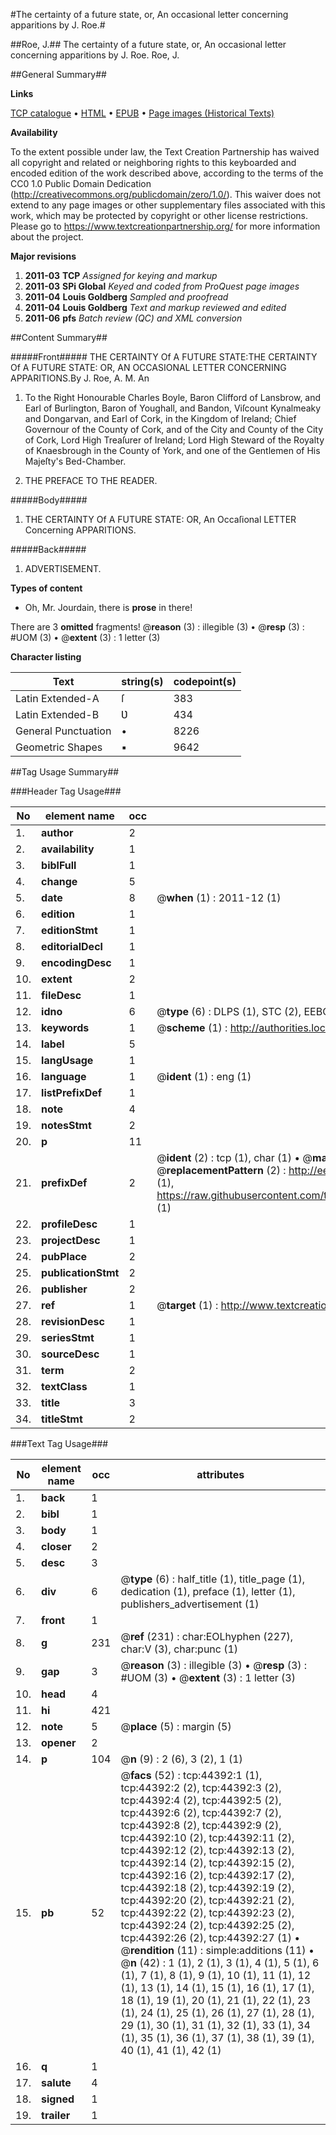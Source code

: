#The certainty of a future state, or, An occasional letter concerning apparitions by J. Roe.#

##Roe, J.##
The certainty of a future state, or, An occasional letter concerning apparitions by J. Roe.
Roe, J.

##General Summary##

**Links**

[TCP catalogue](http://www.ota.ox.ac.uk/tcp/)  • 
[HTML](http://tei.it.ox.ac.uk/tcp/Texts-HTML/free/A57/A57514.html)  • 
[EPUB](http://tei.it.ox.ac.uk/tcp/Texts-EPUB/free/A57/A57514.epub) • 
[Page images (Historical Texts)](https://historicaltexts.jisc.ac.uk/eebo-09955726e)

**Availability**

To the extent possible under law, the Text Creation Partnership has waived all copyright and related or neighboring rights to this keyboarded and encoded edition of the work described above, according to the terms of the CC0 1.0 Public Domain Dedication (http://creativecommons.org/publicdomain/zero/1.0/). This waiver does not extend to any page images or other supplementary files associated with this work, which may be protected by copyright or other license restrictions. Please go to https://www.textcreationpartnership.org/ for more information about the project.

**Major revisions**

1. __2011-03__ __TCP__ *Assigned for keying and markup*
1. __2011-03__ __SPi Global__ *Keyed and coded from ProQuest page images*
1. __2011-04__ __Louis Goldberg__ *Sampled and proofread*
1. __2011-04__ __Louis Goldberg__ *Text and markup reviewed and edited*
1. __2011-06__ __pfs__ *Batch review (QC) and XML conversion*

##Content Summary##

#####Front#####
THE CERTAINTY Of A FUTURE STATE:THE CERTAINTY Of A FUTURE STATE: OR, AN OCCASIONAL LETTER CONCERNING APPARITIONS.By J. Roe, A. M. An
1. To the Right Honourable Charles Boyle, Baron Clifford of Lansbrow, and Earl of Burlington, Baron of Youghall, and Bandon, Viſcount Kynalmeaky and Dongarvan, and Earl of Cork, in the Kingdom of Ireland; Chief Governour of the County of Cork, and of the City and County of the City of Cork, Lord High Treaſurer of Ireland; Lord High Steward of the Royalty of Knaesbrough in the County of York, and one of the Gentlemen of His Majeſty's Bed-Chamber.

1. THE PREFACE TO THE READER.

#####Body#####

1. THE CERTAINTY Of A FUTURE STATE: OR, An Occaſional LETTER Concerning APPARITIONS.

#####Back#####

1. ADVERTISEMENT.

**Types of content**

  * Oh, Mr. Jourdain, there is **prose** in there!

There are 3 **omitted** fragments! 
 @__reason__ (3) : illegible (3)  •  @__resp__ (3) : #UOM (3)  •  @__extent__ (3) : 1 letter (3)

**Character listing**


|Text|string(s)|codepoint(s)|
|---|---|---|
|Latin Extended-A|ſ|383|
|Latin Extended-B|Ʋ|434|
|General Punctuation|•|8226|
|Geometric Shapes|▪|9642|

##Tag Usage Summary##

###Header Tag Usage###

|No|element name|occ|attributes|
|---|---|---|---|
|1.|__author__|2||
|2.|__availability__|1||
|3.|__biblFull__|1||
|4.|__change__|5||
|5.|__date__|8| @__when__ (1) : 2011-12 (1)|
|6.|__edition__|1||
|7.|__editionStmt__|1||
|8.|__editorialDecl__|1||
|9.|__encodingDesc__|1||
|10.|__extent__|2||
|11.|__fileDesc__|1||
|12.|__idno__|6| @__type__ (6) : DLPS (1), STC (2), EEBO-CITATION (1), OCLC (1), VID (1)|
|13.|__keywords__|1| @__scheme__ (1) : http://authorities.loc.gov/ (1)|
|14.|__label__|5||
|15.|__langUsage__|1||
|16.|__language__|1| @__ident__ (1) : eng (1)|
|17.|__listPrefixDef__|1||
|18.|__note__|4||
|19.|__notesStmt__|2||
|20.|__p__|11||
|21.|__prefixDef__|2| @__ident__ (2) : tcp (1), char (1)  •  @__matchPattern__ (2) : ([0-9\-]+):([0-9IVX]+) (1), (.+) (1)  •  @__replacementPattern__ (2) : http://eebo.chadwyck.com/downloadtiff?vid=$1&page=$2 (1), https://raw.githubusercontent.com/textcreationpartnership/Texts/master/tcpchars.xml#$1 (1)|
|22.|__profileDesc__|1||
|23.|__projectDesc__|1||
|24.|__pubPlace__|2||
|25.|__publicationStmt__|2||
|26.|__publisher__|2||
|27.|__ref__|1| @__target__ (1) : http://www.textcreationpartnership.org/docs/. (1)|
|28.|__revisionDesc__|1||
|29.|__seriesStmt__|1||
|30.|__sourceDesc__|1||
|31.|__term__|2||
|32.|__textClass__|1||
|33.|__title__|3||
|34.|__titleStmt__|2||


###Text Tag Usage###

|No|element name|occ|attributes|
|---|---|---|---|
|1.|__back__|1||
|2.|__bibl__|1||
|3.|__body__|1||
|4.|__closer__|2||
|5.|__desc__|3||
|6.|__div__|6| @__type__ (6) : half_title (1), title_page (1), dedication (1), preface (1), letter (1), publishers_advertisement (1)|
|7.|__front__|1||
|8.|__g__|231| @__ref__ (231) : char:EOLhyphen (227), char:V (3), char:punc (1)|
|9.|__gap__|3| @__reason__ (3) : illegible (3)  •  @__resp__ (3) : #UOM (3)  •  @__extent__ (3) : 1 letter (3)|
|10.|__head__|4||
|11.|__hi__|421||
|12.|__note__|5| @__place__ (5) : margin (5)|
|13.|__opener__|2||
|14.|__p__|104| @__n__ (9) : 2 (6), 3 (2), 1 (1)|
|15.|__pb__|52| @__facs__ (52) : tcp:44392:1 (1), tcp:44392:2 (2), tcp:44392:3 (2), tcp:44392:4 (2), tcp:44392:5 (2), tcp:44392:6 (2), tcp:44392:7 (2), tcp:44392:8 (2), tcp:44392:9 (2), tcp:44392:10 (2), tcp:44392:11 (2), tcp:44392:12 (2), tcp:44392:13 (2), tcp:44392:14 (2), tcp:44392:15 (2), tcp:44392:16 (2), tcp:44392:17 (2), tcp:44392:18 (2), tcp:44392:19 (2), tcp:44392:20 (2), tcp:44392:21 (2), tcp:44392:22 (2), tcp:44392:23 (2), tcp:44392:24 (2), tcp:44392:25 (2), tcp:44392:26 (2), tcp:44392:27 (1)  •  @__rendition__ (11) : simple:additions (11)  •  @__n__ (42) : 1 (1), 2 (1), 3 (1), 4 (1), 5 (1), 6 (1), 7 (1), 8 (1), 9 (1), 10 (1), 11 (1), 12 (1), 13 (1), 14 (1), 15 (1), 16 (1), 17 (1), 18 (1), 19 (1), 20 (1), 21 (1), 22 (1), 23 (1), 24 (1), 25 (1), 26 (1), 27 (1), 28 (1), 29 (1), 30 (1), 31 (1), 32 (1), 33 (1), 34 (1), 35 (1), 36 (1), 37 (1), 38 (1), 39 (1), 40 (1), 41 (1), 42 (1)|
|16.|__q__|1||
|17.|__salute__|4||
|18.|__signed__|1||
|19.|__trailer__|1||
